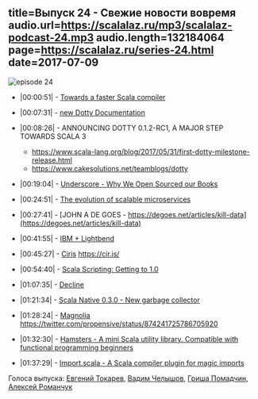 title=Выпуск 24 - Свежие новости вовремя 
audio.url=https://scalalaz.ru/mp3/scalalaz-podcast-24.mp3
audio.length=132184064
page=https://scalalaz.ru/series-24.html
date=2017-07-09
----
![episode 24](https://scalalaz.ru/img/episode24.jpg)

- |00:00:51| - [Towards a faster Scala compiler](https://developer.lightbend.com/blog/2017-06-12-faster-scala-compiler/)
- |00:07:31| - [new Dotty Documentation](https://dotty.epfl.ch/docs/)
- |00:08:26| - ANNOUNCING DOTTY 0.1.2-RC1, A MAJOR STEP TOWARDS SCALA 3
    - <https://www.scala-lang.org/blog/2017/05/31/first-dotty-milestone-release.html> 
    - <https://www.cakesolutions.net/teamblogs/dotty>

- |00:19:04| - [Underscore - Why We Open Sourced our Books](https://underscore.io/blog/posts/2017/05/29/why-we-open-sourced-our-books.html)
- |00:24:51| - [The evolution of scalable microservices](https://www.oreilly.com/ideas/the-evolution-of-scalable-microservices)
- |00:27:41| - [JOHN A DE GOES - https://degoes.net/articles/kill-data](https://degoes.net/articles/kill-data)
- |00:41:55| - [IBM + Lightbend](https://developer.ibm.com/dwblog/2017/ibm-lightbend-scala/)
- |00:45:27| - [Ciris](https://typelevel.org/blog/2017/06/21/ciris.html)
    <https://cir.is/> 
- |00:54:40| - [Scala Scripting: Getting to 1.0](https://www.lihaoyi.com/post/ScalaScriptingGettingto10.html)
- |01:07:35| - [Decline](https://github.com/bkirwi/decline)
- |01:21:34| - [Scala Native 0.3.0 - New garbage collector](https://github.com/scala-native/scala-native/releases/tag/v0.3.0)
- |01:28:24| - [Magnolia](https://magnolia.work/)
    <https://twitter.com/propensive/status/874241725786705920>

- |01:32:30| - [Hamsters - A mini Scala utility library. Compatible with functional programming beginners](https://github.com/scala-hamsters/hamsters)
- |01:37:29| - [Import.scala - A Scala compiler plugin for magic imports](https://github.com/ThoughtWorksInc/Import.scala)


Голоса выпуска: [Евгений Токарев](https://github.com/strobe),
[Вадим Челышов](https://github.com/dos65), [Гриша Помадчин](https://github.com/pomadchin), [Алексей Романчук](https://github.com/13h3r)
